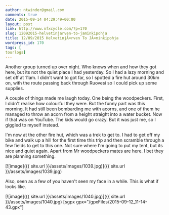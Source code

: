 ```yaml
---
author: ntwinder@gmail.com
comments: true
date: 2015-09-14 04:29:49+00:00
layout: post
link: http://www.nfxcycle.com/?p=170
slug: 12092015-helvetinjarven-to-jaminkipohja
title: 12/09/2015 HelvetinjÃ¤rven To JÃ¤minkipohja
wordpress_id: 170
tags: [
tourlogs]
---
```


Another group turned up over night. Who knows when and how they got here, but its not the quiet place I had yesterday. So I had a lazy morning and set off at 11am. 
I didn't want to got far, so I spotted a fire hut around 30km on, with the route passing back through Ruovesi so I could pick up some supplies. 

A couple of things made me laugh today. One being the woodpeckers. First, I didn't realise how colourful they were. But the funny part was this morning. It had still been bombarding me with acorns, and one of them he managed to throw an acorn from a height straight into a water bucket. Now if that was on YouTube. The kids would go crazy. But it was just me, so I giggled to myself instead. 

I'm now at the other fire hut, which was a trek to get to. I had to get off my bike and walk up a hill for the first time this trip and then scramble through a few fields to get to this one. Not sure where I'm going to put my tent, but its nice and quiet again. Apart from Mr woodpeckers mates are here. I bet they are planning something. 


[![image]({{ site.url }}/assets/images/1039.jpg)]({{ site.url }}/assets/images/1039.jpg)



Also, seen as a few of you haven't seen my face in a while. This is what if looks like. 


[![image]({{ site.url }}/assets/images/1040.jpg)]({{ site.url }}/assets/images/1040.jpg)
[sgpx gpx="/gpxFiles/2015-09-12_11-14-43.gpx"]
